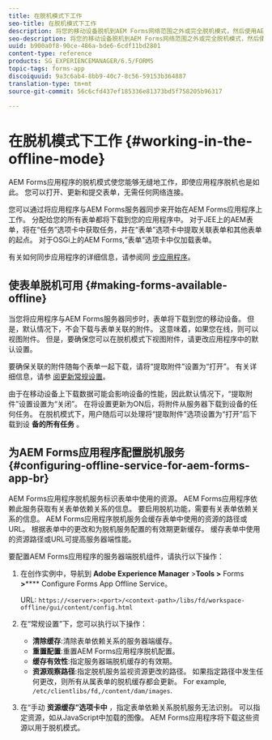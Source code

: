 ```yaml
---
title: 在脱机模式下工作
seo-title: 在脱机模式下工作
description: 将您的移动设备脱机到AEM Forms网络范围之外或完全脱机模式，然后使用AEM Forms应用程序
seo-description: 将您的移动设备脱机到AEM Forms网络范围之外或完全脱机模式，然后使用AEM Forms应用程序
uuid: b900a0f8-90ce-486a-bde6-6cdf11bd2801
content-type: reference
products: SG_EXPERIENCEMANAGER/6.5/FORMS
topic-tags: forms-app
discoiquuid: 9a3c6ab4-8bb9-40c7-8c56-59153b364887
translation-type: tm+mt
source-git-commit: 56c6cfd437ef185336e81373bd5f758205b96317

---
```



# 在脱机模式下工作 {#working-in-the-offline-mode}

AEM Forms应用程序的脱机模式使您能够无缝地工作，即使应用程序脱机也是如此。 您可以打开、更新和提交表单，无需任何网络连接。

您可以通过将应用程序与AEM Forms服务器同步来开始在AEM Forms应用程序上工作。 分配给您的所有表单都将下载到您的应用程序中。 对于JEE上的AEM表单，将在“任务”选项卡中获取任务，并在“表单”选项卡中提取关联表单和其他表单的起点。 对于OSGi上的AEM Forms,“表单”选项卡中仅加载表单。

有关如何同步应用程序的详细信息，请参阅同 [步应用程序](/help/forms/using/sync-app.md)。

## 使表单脱机可用 {#making-forms-available-offline}

当您将应用程序与AEM Forms服务器同步时，表单将下载到您的移动设备。 但是，默认情况下，不会下载与表单关联的附件。 这意味着，如果您在线，则可以视图附件。 但是，要确保您可以在脱机模式下视图附件，请更改应用程序中的默认设置。

要确保关联的附件随每个表单一起下载，请将“提取附件”设置为“打开”。 有关详细信息，请参 [阅更新常规设置](/help/forms/using/update-general-settings.md)。

由于在移动设备上下载数据可能会影响设备的性能，因此默认情况下，“提取附件”设置设置为“关闭”。 在将设置更新为ON后，将附件从服务器下载到设备的任何任务。 在脱机模式下，用户随后可以处理将“提取附件”选项设置为“打开”后下载到设 **备的所有任务** 。

## 为AEM Forms应用程序配置脱机服务 {#configuring-offline-service-for-aem-forms-app-br}

AEM Forms应用程序脱机服务标识表单中使用的资源。 AEM Forms应用程序依赖此服务获取有关表单依赖关系的信息。 要启用脱机功能，需要有关表单依赖关系的信息。 AEM Forms应用程序脱机服务会缓存表单中使用的资源的路径或URL。 根据表单中的更改和为脱机服务配置的有效期更新缓存。 缓存表单中使用的资源路径或URL可提高服务器端性能。

要配置AEM Forms应用程序的服务器端脱机组件，请执行以下操作：

1. 在创作实例中，导航到 **Adobe Experience Manager** >**Tools >** Forms **>****** Configure Forms App Offline Service。

   URL: `https://<server>:<port>/<context-path>/libs/fd/workspace-offline/gui/content/config.html`

1. 在“常规设置”下，您可以执行以下操作：

   * **清除缓存**:清除表单依赖关系的服务器端缓存。
   * **重置配置**:重置AEM Forms应用程序脱机配置。
   * **缓存有效性**:指定服务器端脱机缓存的有效期。
   * **资源观察路径**:指定脱机服务监视资源更改的路径。 如果指定路径中发生任何更改，则所有从属表单的脱机缓存都会更新。 For example, `/etc/clientlibs/fd,/content/dam/images`.

1. 在“手动 **资源缓存”选项卡中** ，指定表单依赖关系脱机服务无法识别。 可以指定资源，如从JavaScript中加载的图像。 AEM Forms应用程序将下载这些资源以用于脱机模式。
